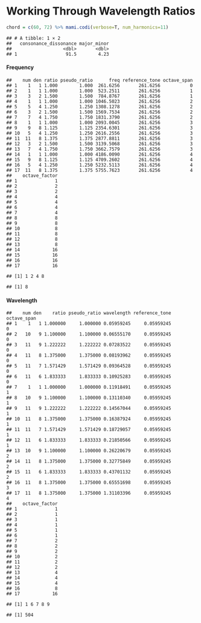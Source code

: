 Working Through Wavelength Ratios
================

``` r
chord = c(60, 72) %>% mami.codi(verbose=T, num_harmonics=11)
```

    ## # A tibble: 1 × 2
    ##   consonance_dissonance major_minor
    ##                   <dbl>       <dbl>
    ## 1                  91.5        4.23

#### Frequency

    ##    num den ratio pseudo_ratio      freq reference_tone octave_span
    ## 1    1   1 1.000        1.000  261.6256       261.6256           0
    ## 2    1   1 1.000        1.000  523.2511       261.6256           1
    ## 3    3   2 1.500        1.500  784.8767       261.6256           1
    ## 4    1   1 1.000        1.000 1046.5023       261.6256           2
    ## 5    5   4 1.250        1.250 1308.1278       261.6256           2
    ## 6    3   2 1.500        1.500 1569.7534       261.6256           2
    ## 7    7   4 1.750        1.750 1831.3790       261.6256           2
    ## 8    1   1 1.000        1.000 2093.0045       261.6256           3
    ## 9    9   8 1.125        1.125 2354.6301       261.6256           3
    ## 10   5   4 1.250        1.250 2616.2556       261.6256           3
    ## 11  11   8 1.375        1.375 2877.8811       261.6256           3
    ## 12   3   2 1.500        1.500 3139.5068       261.6256           3
    ## 13   7   4 1.750        1.750 3662.7579       261.6256           3
    ## 14   1   1 1.000        1.000 4186.0090       261.6256           4
    ## 15   9   8 1.125        1.125 4709.2602       261.6256           4
    ## 16   5   4 1.250        1.250 5232.5113       261.6256           4
    ## 17  11   8 1.375        1.375 5755.7623       261.6256           4
    ##    octave_factor
    ## 1              1
    ## 2              2
    ## 3              2
    ## 4              4
    ## 5              4
    ## 6              4
    ## 7              4
    ## 8              8
    ## 9              8
    ## 10             8
    ## 11             8
    ## 12             8
    ## 13             8
    ## 14            16
    ## 15            16
    ## 16            16
    ## 17            16

    ## [1] 1 2 4 8

    ## [1] 8

#### Wavelength

    ##    num den    ratio pseudo_ratio wavelength reference_tone octave_span
    ## 1    1   1 1.000000     1.000000 0.05959245     0.05959245           0
    ## 2   10   9 1.100000     1.100000 0.06555170     0.05959245           0
    ## 3   11   9 1.222222     1.222222 0.07283522     0.05959245           0
    ## 4   11   8 1.375000     1.375000 0.08193962     0.05959245           0
    ## 5   11   7 1.571429     1.571429 0.09364528     0.05959245           0
    ## 6   11   6 1.833333     1.833333 0.10925283     0.05959245           0
    ## 7    1   1 1.000000     1.000000 0.11918491     0.05959245           1
    ## 8   10   9 1.100000     1.100000 0.13110340     0.05959245           1
    ## 9   11   9 1.222222     1.222222 0.14567044     0.05959245           1
    ## 10  11   8 1.375000     1.375000 0.16387924     0.05959245           1
    ## 11  11   7 1.571429     1.571429 0.18729057     0.05959245           1
    ## 12  11   6 1.833333     1.833333 0.21850566     0.05959245           1
    ## 13  10   9 1.100000     1.100000 0.26220679     0.05959245           2
    ## 14  11   8 1.375000     1.375000 0.32775849     0.05959245           2
    ## 15  11   6 1.833333     1.833333 0.43701132     0.05959245           2
    ## 16  11   8 1.375000     1.375000 0.65551698     0.05959245           3
    ## 17  11   8 1.375000     1.375000 1.31103396     0.05959245           4
    ##    octave_factor
    ## 1              1
    ## 2              1
    ## 3              1
    ## 4              1
    ## 5              1
    ## 6              1
    ## 7              2
    ## 8              2
    ## 9              2
    ## 10             2
    ## 11             2
    ## 12             2
    ## 13             4
    ## 14             4
    ## 15             4
    ## 16             8
    ## 17            16

    ## [1] 1 6 7 8 9

    ## [1] 504
